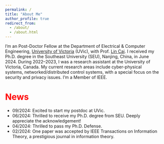 ```yaml
---
permalink: /
title: "About Me"
author_profile: true
redirect_from: 
  - /about/
  - /about.html
---
```


I’m an Post-Doctor Fellow at the Department of Electrical & Computer Engineering, [University of Victoria](https://www.uvic.ca/) (UVic), with Prof. [Lin Cai](https://www.ece.uvic.ca/~cai/). I received my Ph.D. degree in the Southeast University (SEU), Nanjing, China, in June 2024. During 2022–2023, I was a research assistant at the University of Victoria, Canada. My current research areas include cyber-physical systems, networked/distributed control systems, with a special focus on the security and privacy issues. I’m a Member of IEEE.

<font color=red>News</font>
======
* 09/2024: Excited to start my postdoc at UVic.
* 06/2024: Thrilled to receive my Ph.D. degree from SEU. Deeply appreciate the acknowledgement!
* 04/2024: Thrilled to pass my Ph.D. Defense.
* 02/2024: One paper was accepted by IEEE Transactions on Information Theory, a prestigious journal in information theory.
